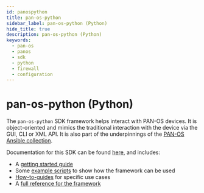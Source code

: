 ```yaml
---
id: panospython
title: pan-os-python
sidebar_label: pan-os-python (Python)
hide_title: true
description: pan-os-python (Python)
keywords:
  - pan-os
  - panos
  - sdk
  - python
  - firewall
  - configuration
---
```


# pan-os-python (Python)

The ```pan-os-python``` SDK framework helps interact with PAN-OS devices. It is object-oriented and mimics the traditional interaction with the device via the GUI, CLI or XML API. It is also part of the underpinnings of the [PAN-OS Ansible collection](../../ansible/panos/docs/).

Documentation for this SDK can be found [here](https://pan-os-python.readthedocs.io), and includes:
- A [getting started guide](https://pan-os-python.readthedocs.io/en/latest/getting-started.html)
- Some [example scripts](https://pan-os-python.readthedocs.io/en/latest/examples.html) to show how the framework can be used
- [How-to-guides](https://pan-os-python.readthedocs.io/en/latest/howto.html) for specific use cases
- A [full reference for the framework](https://pan-os-python.readthedocs.io/en/latest/reference.html)